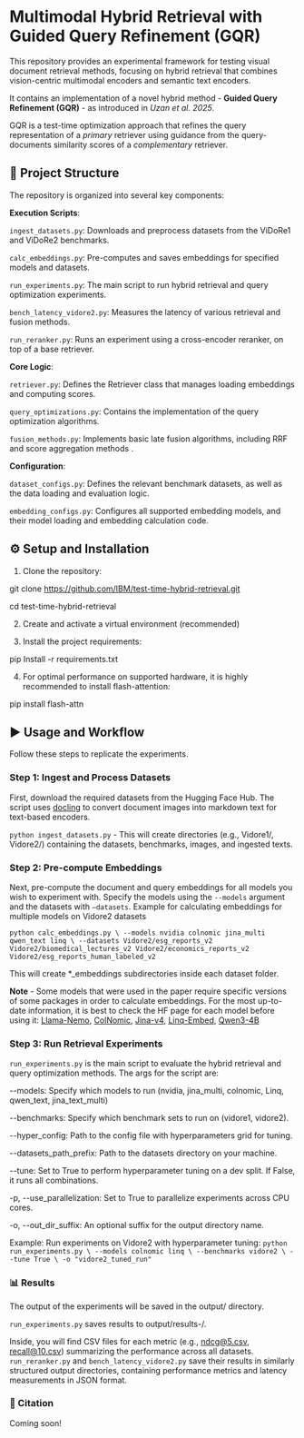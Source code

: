 # Multimodal Hybrid Retrieval with Guided Query Refinement (GQR)
This repository provides an experimental framework for testing visual document retrieval methods, focusing on hybrid retrieval that combines vision-centric multimodal encoders and semantic text encoders. 

It contains an implementation of a novel hybrid method - **Guided Query Refinement (GQR)** - as introduced in *Uzan et al. 2025*.

GQR is a test-time optimization approach that refines the query representation of a *primary* retriever using guidance from the query-documents similarity scores of a *complementary* retriever.

## 📂 Project Structure
The repository is organized into several key components:

**Execution Scripts**:

`ingest_datasets.py`: Downloads and preprocess datasets from the ViDoRe1 and ViDoRe2 benchmarks.

`calc_embeddings.py`: Pre-computes and saves embeddings for specified models and datasets.

`run_experiments.py`: The main script to run hybrid retrieval and query optimization experiments.

`bench_latency_vidore2.py`: Measures the latency of various retrieval and fusion methods.

`run_reranker.py`: Runs an experiment using a cross-encoder reranker, on top of a base retriever.

**Core Logic**:


`retriever.py`: Defines the Retriever class that manages loading embeddings and computing scores.

`query_optimizations.py`: Contains the implementation of the query optimization algorithms.

`fusion_methods.py`: Implements basic late fusion algorithms, including RRF and score aggregation methods .

**Configuration**:

`dataset_configs.py`: Defines the relevant benchmark datasets, as well as the data loading and evaluation logic.

`embedding_configs.py`: Configures all supported embedding models, and their model loading and embedding calculation code.

## ⚙️ Setup and Installation
1. Clone the repository:

 git clone https://github.com/IBM/test-time-hybrid-retrieval.git
 
 cd test-time-hybrid-retrieval

2. Create and activate a virtual environment (recommended)

3. Install the project requirements:

 pip Install -r requirements.txt

4. For optimal performance on supported hardware, it is highly recommended to install flash-attention:

 pip install flash-attn 

## ▶️ Usage and Workflow
Follow these steps to replicate the experiments.
### Step 1: Ingest and Process Datasets
First, download the required datasets from the Hugging Face Hub. The script uses [docling](https://github.com/docling-project/docling) to convert document images into markdown text for text-based encoders.

 `python ingest_datasets.py` - This will create directories (e.g., Vidore1/, Vidore2/) containing the datasets, benchmarks, images, and ingested texts.

### Step 2: Pre-compute Embeddings
Next, pre-compute the document and query embeddings for all models you wish to experiment with.
Specify the models using the `--models` argument and the datasets with `—datasets`.
Example for calculating embeddings for multiple models on Vidore2 datasets

 `python calc_embeddings.py \
    --models nvidia colnomic jina_multi qwen_text linq \
    --datasets Vidore2/esg_reports_v2 Vidore2/biomedical_lectures_v2 Vidore2/economics_reports_v2 Vidore2/esg_reports_human_labeled_v2`

This will create *_embeddings subdirectories inside each dataset folder.

**Note** - Some models that were used in the paper require specific versions of some packages in order to calculate embeddings. For the most up-to-date information, it is best to check the HF page for each model before using it: [Llama-Nemo](https://huggingface.co/nvidia/llama-nemoretriever-colembed-3b-v1), [ColNomic](https://huggingface.co/nomic-ai/colnomic-embed-multimodal-7b), [Jina-v4](https://huggingface.co/jinaai/jina-embeddings-v4), [Linq-Embed](https://huggingface.co/Linq-AI-Research/Linq-Embed-Mistral), [Qwen3-4B](https://huggingface.co/Qwen/Qwen3-Embedding-4B)

### Step 3: Run Retrieval Experiments
`run_experiments.py` is the main script to evaluate the hybrid retrieval and query optimization methods. The args for the script are:

--models: Specify which models to run (nvidia, jina_multi, colnomic, Linq, qwen_text, jina_text_multi)

--benchmarks: Specify which benchmark sets to run on (vidore1, vidore2).

--hyper_config: Path to the config file with hyperparameters grid for tuning.

--datasets_path_prefix: Path to the datasets directory on your machine.

--tune: Set to True to perform hyperparameter tuning on a dev split. If False, it runs all combinations.

-p, --use_parallelization: Set to True to parallelize experiments across CPU cores.

-o, --out_dir_suffix: An optional suffix for the output directory name.

Example: Run experiments on Vidore2 with hyperparameter tuning:
`python run_experiments.py \
    --models colnomic linq \
    --benchmarks vidore2 \
    --tune True \
    -o "vidore2_tuned_run"`

### 📊 Results
The output of the experiments will be saved in the output/ directory.

`run_experiments.py` saves results to output/results-<hash><suffix>/. 

Inside, you will find CSV files for each metric (e.g., ndcg@5.csv, recall@10.csv) summarizing the performance across all datasets.
`run_reranker.py` and `bench_latency_vidore2.py` save their results in similarly structured output directories, containing performance metrics and latency measurements in JSON format.


### 📜 Citation

Coming soon!


